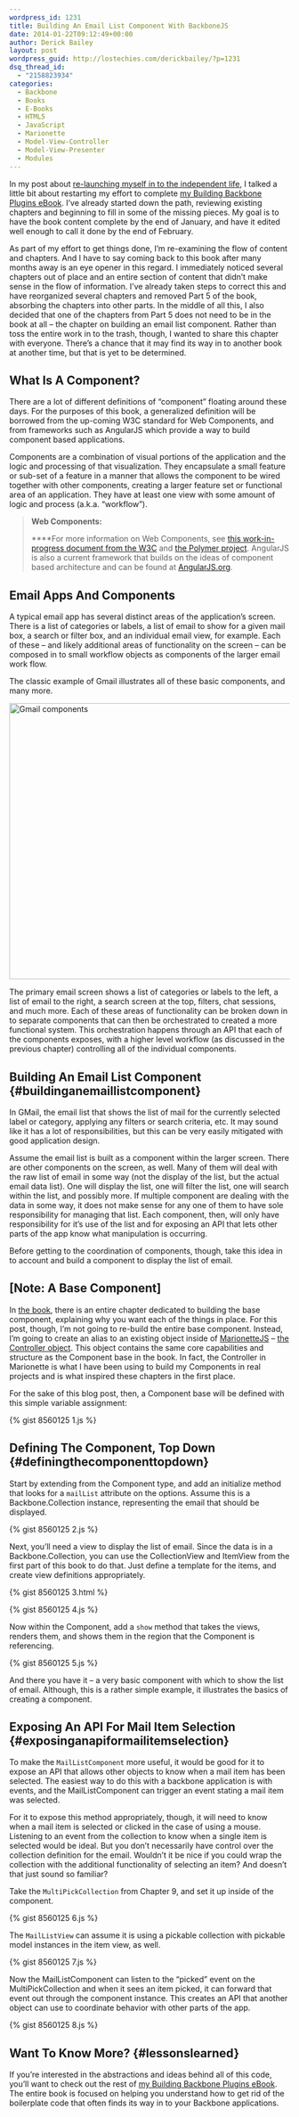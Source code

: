 ```yaml
---
wordpress_id: 1231
title: Building An Email List Component With BackboneJS
date: 2014-01-22T09:12:49+00:00
author: Derick Bailey
layout: post
wordpress_guid: http://lostechies.com/derickbailey/?p=1231
dsq_thread_id:
  - "2158823934"
categories:
  - Backbone
  - Books
  - E-Books
  - HTML5
  - JavaScript
  - Marionette
  - Model-View-Controller
  - Model-View-Presenter
  - Modules
---
```

In my post about [re-launching myself in to the independent life](http://lostechies.com/derickbailey/2014/01/20/2013-was-an-amazing-year-2014-will-be-a-rebirth/), I talked a little bit about restarting my effort to complete [my Building Backbone Plugins eBook](http://backboneplugins.com). I&#8217;ve already started down the path, reviewing existing chapters and beginning to fill in some of the missing pieces. My goal is to have the book content complete by the end of January, and have it edited well enough to call it done by the end of February. 

As part of my effort to get things done, I&#8217;m re-examining the flow of content and chapters. And I have to say coming back to this book after many months away is an eye opener in this regard. I immediately noticed several chapters out of place and an entire section of content that didn&#8217;t make sense in the flow of information. I&#8217;ve already taken steps to correct this and have reorganized several chapters and removed Part 5 of the book, absorbing the chapters into other parts. In the middle of all this, I also decided that one of the chapters from Part 5 does not need to be in the book at all &#8211; the chapter on building an email list component. Rather than toss the entire work in to the trash, though, I wanted to share this chapter with everyone. There&#8217;s a chance that it may find its way in to another book at another time, but that is yet to be determined.

## What Is A Component?

There are a lot of different definitions of “component” floating around these days. For the purposes of this book, a generalized definition will be borrowed from the up-coming W3C standard for Web Components, and from frameworks such as AngularJS which provide a way to build component based applications.

Components are a combination of visual portions of the application and the logic and processing of that visualization. They encapsulate a small feature or sub-set of a feature in a manner that allows the component to be wired together with other components, creating a larger feature set or functional area of an application. They have at least one view with some amount of logic and process (a.k.a. “workflow”).

> **Web Components:**
> 
> ****For more information on Web Components, see [this work-in-progress document from the W3C](http://www.w3.org/TR/2013/WD-components-intro-20130606/) and [the Polymer project](http://www.polymer-project.org/). AngularJS is also a current framework that builds on the ideas of component based architecture and can be found at [AngularJS.org](http://angularjs.org).

## Email Apps And Components

A typical email app has several distinct areas of the application’s screen. There is a list of categories or labels, a list of email to show for a given mail box, a search or filter box, and an individual email view, for example. Each of these &#8211; and likely additional areas of functionality on the screen &#8211; can be composed in to small workflow objects as components of the larger email work flow.

The classic example of Gmail illustrates all of these basic components, and many more.

<img src="http://lostechies.com/content/derickbailey/uploads/2014/01/gmail-components.png" alt="Gmail components" width="600" height="496" border="0" />

The primary email screen shows a list of categories or labels to the left, a list of email to the right, a search screen at the top, filters, chat sessions, and much more. Each of these areas of functionality can be broken down in to separate components that can then be orchestrated to created a more functional system. This orchestration happens through an API that each of the components exposes, with a higher level workflow (as discussed in the previous chapter) controlling all of the individual components.

## Building An Email List Component {#buildinganemaillistcomponent}

In GMail, the email list that shows the list of mail for the currently selected label or category, applying any filters or search criteria, etc. It may sound like it has a lot of responsibilities, but this can be very easily mitigated with good application design.

Assume the email list is built as a component within the larger screen. There are other components on the screen, as well. Many of them will deal with the raw list of email in some way (not the display of the list, but the actual email data list). One will display the list, one will filter the list, one will search within the list, and possibly more. If multiple component are dealing with the data in some way, it does not make sense for any one of them to have sole responsibility for managing that list. Each component, then, will only have responsibility for it’s use of the list and for exposing an API that lets other parts of the app know what manipulation is occurring.

Before getting to the coordination of components, though, take this idea in to account and build a component to display the list of email.

## [Note: A Base Component]

In [the book](http://backboneplugins.com), there is an entire chapter dedicated to building the base component, explaining why you want each of the things in place. For this post, though, I&#8217;m not going to re-build the entire base component. Instead, I&#8217;m going to create an alias to an existing object inside of [MarionetteJS](http://marionettejs.com) &#8211; [the Controller object](https://github.com/marionettejs/backbone.marionette/blob/master/docs/marionette.controller.md). This object contains the same core capabilities and structure as the Component base in the book. In fact, the Controller in Marionette is what I have been using to build my Components in real projects and is what inspired these chapters in the first place.

For the sake of this blog post, then, a Component base will be defined with this simple variable assignment:

{% gist 8560125 1.js %}

## Defining The Component, Top Down {#definingthecomponenttopdown}

Start by extending from the Component type, and add an initialize method that looks for a `mailList` attribute on the options. Assume this is a Backbone.Collection instance, representing the email that should be displayed.

{% gist 8560125 2.js %}

Next, you’ll need a view to display the list of email. Since the data is in a Backbone.Collection, you can use the CollectionView and ItemView from the first part of this book to do that. Just define a template for the items, and create view definitions appropriately.

{% gist 8560125 3.html %}

{% gist 8560125 4.js %}

Now within the Component, add a `show` method that takes the views, renders them, and shows them in the region that the Component is referencing.

{% gist 8560125 5.js %}

And there you have it &#8211; a very basic component with which to show the list of email. Although, this is a rather simple example, it illustrates the basics of creating a component.

## Exposing An API For Mail Item Selection {#exposinganapiformailitemselection}

To make the `MailListComponent` more useful, it would be good for it to expose an API that allows other objects to know when a mail item has been selected. The easiest way to do this with a backbone application is with events, and the MailListComponent can trigger an event stating a mail item was selected.

For it to expose this method appropriately, though, it will need to know when a mail item is selected or clicked in the case of using a mouse. Listening to an event from the collection to know when a single item is selected would be ideal. But you don’t necessarily have control over the collection definition for the email. Wouldn’t it be nice if you could wrap the collection with the additional functionality of selecting an item? And doesn’t that just sound so familiar?

Take the `MultiPickCollection` from Chapter 9, and set it up inside of the component.

{% gist 8560125 6.js %}

The `MailListView` can assume it is using a pickable collection with pickable model instances in the item view, as well.

{% gist 8560125 7.js %}

Now the MailListComponent can listen to the “picked” event on the MultiPickCollection and when it sees an item picked, it can forward that event out through the component instance. This creates an API that another object can use to coordinate behavior with other parts of the app.

{% gist 8560125 8.js %}

## Want To Know More? {#lessonslearned}

If you&#8217;re interested in the abstractions and ideas behind all of this code, you&#8217;ll want to check out the rest of [my Building Backbone Plugins eBook](http://backboneplugins.com). The entire book is focused on helping you understand how to get rid of the boilerplate code that often finds its way in to your Backbone applications. 
